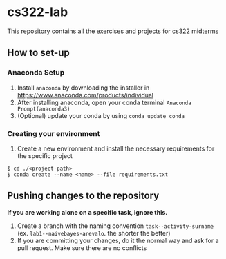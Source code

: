 # cs322-lab
This repository contains all the exercises and projects for cs322 midterms

## How to set-up
### Anaconda Setup
1. Install `anaconda` by downloading the installer in https://www.anaconda.com/products/individual
2. After installing anaconda, open your conda terminal `Anaconda Prompt(anaconda3)`
3. (Optional) update your conda by using `conda update conda`

### Creating your environment
1. Create a new environment and install the necessary requirements for the specific project
```
$ cd ./<project-path>
$ conda create --name <name> --file requirements.txt
```

## Pushing changes to the repository
**If you are working alone on a specific task, ignore this.**
1. Create a branch with the naming convention `task--activity-surname` (ex. `lab1--naivebayes-arevalo`. the shorter the better)
2. If you are committing your changes, do it the normal way and ask for a pull request. Make sure there are no conflicts
